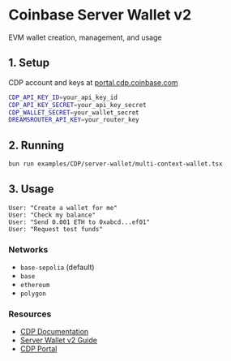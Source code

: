 # Coinbase Server Wallet v2

EVM wallet creation, management, and usage

## 1. Setup

CDP account and keys at
[portal.cdp.coinbase.com](https://portal.cdp.coinbase.com/)

```bash
CDP_API_KEY_ID=your_api_key_id
CDP_API_KEY_SECRET=your_api_key_secret
CDP_WALLET_SECRET=your_wallet_secret
DREAMSROUTER_API_KEY=your_router_key
```

## 2. Running

```bash
bun run examples/CDP/server-wallet/multi-context-wallet.tsx
```

## 3. Usage

```
User: "Create a wallet for me"
User: "Check my balance"
User: "Send 0.001 ETH to 0xabcd...ef01"
User: "Request test funds"
```

### Networks

- `base-sepolia` (default)
- `base`
- `ethereum`
- `polygon`

### Resources

- [CDP Documentation](https://docs.cdp.coinbase.com/)
- [Server Wallet v2 Guide](https://docs.cdp.coinbase.com/server-wallets/v2/introduction/welcome)
- [CDP Portal](https://portal.cdp.coinbase.com/)
